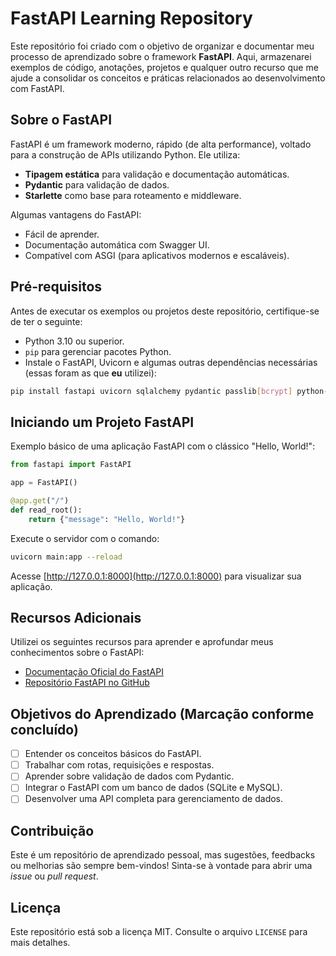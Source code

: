 # FastAPI Learning Repository

Este repositório foi criado com o objetivo de organizar e documentar meu processo de aprendizado sobre o framework **FastAPI**. Aqui, armazenarei exemplos de código, anotações, projetos e qualquer outro recurso que me ajude a consolidar os conceitos e práticas relacionados ao desenvolvimento com FastAPI.

## Sobre o FastAPI

FastAPI é um framework moderno, rápido (de alta performance), voltado para a construção de APIs utilizando Python. Ele utiliza:

- **Tipagem estática** para validação e documentação automáticas.
- **Pydantic** para validação de dados.
- **Starlette** como base para roteamento e middleware.

Algumas vantagens do FastAPI:
- Fácil de aprender.
- Documentação automática com Swagger UI.
- Compatível com ASGI (para aplicativos modernos e escaláveis).

## Pré-requisitos

Antes de executar os exemplos ou projetos deste repositório, certifique-se de ter o seguinte:

- Python 3.10 ou superior.
- `pip` para gerenciar pacotes Python.
- Instale o FastAPI, Uvicorn e algumas outras dependências necessárias (essas foram as que **eu** utilizei):

```bash
pip install fastapi uvicorn sqlalchemy pydantic passlib[bcrypt] python-jose[cryptography] python-dotenv python-multipart
```

## Iniciando um Projeto FastAPI

Exemplo básico de uma aplicação FastAPI com o clássico "Hello, World!":

```python
from fastapi import FastAPI

app = FastAPI()

@app.get("/")
def read_root():
    return {"message": "Hello, World!"}
```

Execute o servidor com o comando:

```bash
uvicorn main:app --reload
```

Acesse [http://127.0.0.1:8000](http://127.0.0.1:8000) para visualizar sua aplicação.

## Recursos Adicionais
Utilizei os seguintes recursos para aprender e aprofundar meus conhecimentos sobre o FastAPI:
- [Documentação Oficial do FastAPI](https://fastapi.tiangolo.com/)
- [Repositório FastAPI no GitHub](https://github.com/tiangolo/fastapi)

## Objetivos do Aprendizado (Marcação conforme concluído)

- [ ] Entender os conceitos básicos do FastAPI.
- [ ] Trabalhar com rotas, requisições e respostas.
- [ ] Aprender sobre validação de dados com Pydantic.
- [ ] Integrar o FastAPI com um banco de dados (SQLite e MySQL).
- [ ] Desenvolver uma API completa para gerenciamento de dados.

## Contribuição

Este é um repositório de aprendizado pessoal, mas sugestões, feedbacks ou melhorias são sempre bem-vindos! Sinta-se à vontade para abrir uma _issue_ ou _pull request_.

## Licença

Este repositório está sob a licença MIT. Consulte o arquivo `LICENSE` para mais detalhes.
